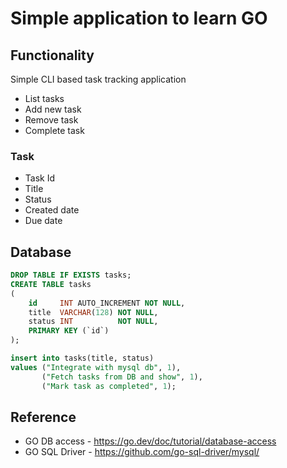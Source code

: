 # Simple application to learn GO

## Functionality

Simple CLI based task tracking application

* List tasks
* Add new task
* Remove task
* Complete task

### Task

* Task Id
* Title
* Status
* Created date
* Due date

## Database

```sql
DROP TABLE IF EXISTS tasks;
CREATE TABLE tasks
(
    id     INT AUTO_INCREMENT NOT NULL,
    title  VARCHAR(128) NOT NULL,
    status INT          NOT NULL,
    PRIMARY KEY (`id`)
);
```

```sql
insert into tasks(title, status)
values ("Integrate with mysql db", 1),
       ("Fetch tasks from DB and show", 1),
       ("Mark task as completed", 1);
```

## Reference

* GO DB access - https://go.dev/doc/tutorial/database-access
* GO SQL Driver - https://github.com/go-sql-driver/mysql/